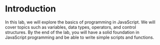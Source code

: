 # Introduction

In this lab, we will explore the basics of programming in JavaScript. We will cover topics such as variables, data types, operators, and control structures. By the end of the lab, you will have a solid foundation in JavaScript programming and be able to write simple scripts and functions.
